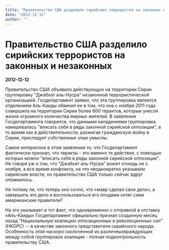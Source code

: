 ```yaml
---
title: "Правительство США разделило сирийских террористов на законных и незаконных"
date: "2012-12-12"
author: ""
---
```


# Правительство США разделило сирийских террористов на законных и незаконных

**2012-12-12** 

Правительство США объявило действующую на территории Сирии группировку "Джабхат аль-Нусра" незаконной террористической организацией. Госдепартамент заявил, что эта группировка является отделением Аль-Каиды обвинил ее в том, что она с ноября 2011 года совершила на территории Сирии более 600 терактов, которые унесли жизни огромного количества мирных жителей. В заявлении Госдепартамента говорится, что данными нападениями группировка намеревалась "вписать себя в ряды законной сирийской оппозиции", в то время как в действительности, разжигая гражданскую войну в Сирии, преследует собственные злые умыслы.

Самое интересное в этом заявлении то, что Госдепартамент фактически признал, что теракты - это именно те действия, с помощью которых можно "вписать себя в ряды законной сирийской оппозиции". Не говоря уж о том, что "Джабхат аль-Нусра" воюет отнюдь не с ноября, а все время конфликта, на что неоднократно указывали сирийские власти, но правительство США только сейчас вдруг опомнилось.

Не потому ли, что теперь оно сочло, что «мавр сделал свое дело», а завершить это дело и воспользоваться его плодами хотят сами американские правители?

На это указывает и тот факт, что одновременно с отправкой в отставку «Аль-Каиды» Госдепартамент официально признал созданную месяц назад "Национальную коалицию оппозиционных и революционных сил" (НКОРС) -- в качестве законного представителя сирийского народа. Особенность этой наскоро сколоченной из различныхвраждующих между собой группировок коалиции - полная подконтрольность правительству США.